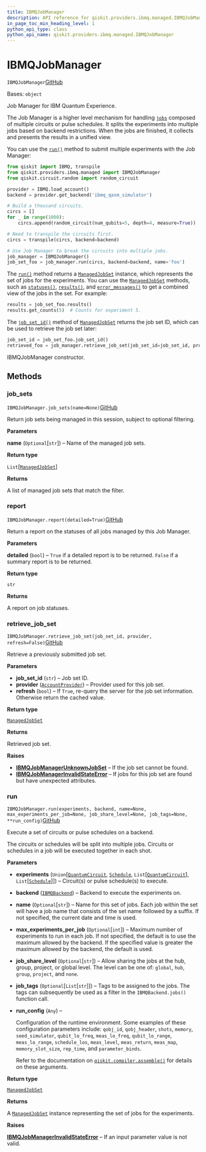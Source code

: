 ```yaml
---
title: IBMQJobManager
description: API reference for qiskit.providers.ibmq.managed.IBMQJobManager
in_page_toc_min_heading_level: 1
python_api_type: class
python_api_name: qiskit.providers.ibmq.managed.IBMQJobManager
---
```


# IBMQJobManager

<span id="qiskit.providers.ibmq.managed.IBMQJobManager" />

`IBMQJobManager`[GitHub](https://github.com/qiskit/qiskit-ibmq-provider/tree/stable/0.19/qiskit/providers/ibmq/managed/ibmqjobmanager.py "view source code")

Bases: `object`

Job Manager for IBM Quantum Experience.

The Job Manager is a higher level mechanism for handling [`jobs`](qiskit.providers.ibmq.job.IBMQJob "qiskit.providers.ibmq.job.IBMQJob") composed of multiple circuits or pulse schedules. It splits the experiments into multiple jobs based on backend restrictions. When the jobs are finished, it collects and presents the results in a unified view.

You can use the [`run()`](qiskit.providers.ibmq.managed.IBMQJobManager#run "qiskit.providers.ibmq.managed.IBMQJobManager.run") method to submit multiple experiments with the Job Manager:

```python
from qiskit import IBMQ, transpile
from qiskit.providers.ibmq.managed import IBMQJobManager
from qiskit.circuit.random import random_circuit

provider = IBMQ.load_account()
backend = provider.get_backend('ibmq_qasm_simulator')

# Build a thousand circuits.
circs = []
for _ in range(1000):
    circs.append(random_circuit(num_qubits=5, depth=4, measure=True))

# Need to transpile the circuits first.
circs = transpile(circs, backend=backend)

# Use Job Manager to break the circuits into multiple jobs.
job_manager = IBMQJobManager()
job_set_foo = job_manager.run(circs, backend=backend, name='foo')
```

The [`run()`](qiskit.providers.ibmq.managed.IBMQJobManager#run "qiskit.providers.ibmq.managed.IBMQJobManager.run") method returns a [`ManagedJobSet`](qiskit.providers.ibmq.managed.ManagedJobSet "qiskit.providers.ibmq.managed.ManagedJobSet") instance, which represents the set of jobs for the experiments. You can use the [`ManagedJobSet`](qiskit.providers.ibmq.managed.ManagedJobSet "qiskit.providers.ibmq.managed.ManagedJobSet") methods, such as [`statuses()`](qiskit.providers.ibmq.managed.ManagedJobSet#statuses "qiskit.providers.ibmq.managed.ManagedJobSet.statuses"), [`results()`](qiskit.providers.ibmq.managed.ManagedJobSet#results "qiskit.providers.ibmq.managed.ManagedJobSet.results"), and [`error_messages()`](qiskit.providers.ibmq.managed.ManagedJobSet#error_messages "qiskit.providers.ibmq.managed.ManagedJobSet.error_messages") to get a combined view of the jobs in the set. For example:

```python
results = job_set_foo.results()
results.get_counts(5)  # Counts for experiment 5.
```

The [`job_set_id()`](qiskit.providers.ibmq.managed.ManagedJobSet#job_set_id "qiskit.providers.ibmq.managed.ManagedJobSet.job_set_id") method of [`ManagedJobSet`](qiskit.providers.ibmq.managed.ManagedJobSet "qiskit.providers.ibmq.managed.ManagedJobSet") returns the job set ID, which can be used to retrieve the job set later:

```python
job_set_id = job_set_foo.job_set_id()
retrieved_foo = job_manager.retrieve_job_set(job_set_id=job_set_id, provider=provider)
```

IBMQJobManager constructor.

## Methods

### job\_sets

<span id="qiskit.providers.ibmq.managed.IBMQJobManager.job_sets" />

`IBMQJobManager.job_sets(name=None)`[GitHub](https://github.com/qiskit/qiskit-ibmq-provider/tree/stable/0.19/qiskit/providers/ibmq/managed/ibmqjobmanager.py "view source code")

Return job sets being managed in this session, subject to optional filtering.

**Parameters**

**name** (`Optional`\[`str`]) – Name of the managed job sets.

**Return type**

`List`\[[`ManagedJobSet`](qiskit.providers.ibmq.managed.ManagedJobSet "qiskit.providers.ibmq.managed.managedjobset.ManagedJobSet")]

**Returns**

A list of managed job sets that match the filter.

### report

<span id="qiskit.providers.ibmq.managed.IBMQJobManager.report" />

`IBMQJobManager.report(detailed=True)`[GitHub](https://github.com/qiskit/qiskit-ibmq-provider/tree/stable/0.19/qiskit/providers/ibmq/managed/ibmqjobmanager.py "view source code")

Return a report on the statuses of all jobs managed by this Job Manager.

**Parameters**

**detailed** (`bool`) – `True` if a detailed report is to be returned. `False` if a summary report is to be returned.

**Return type**

`str`

**Returns**

A report on job statuses.

### retrieve\_job\_set

<span id="qiskit.providers.ibmq.managed.IBMQJobManager.retrieve_job_set" />

`IBMQJobManager.retrieve_job_set(job_set_id, provider, refresh=False)`[GitHub](https://github.com/qiskit/qiskit-ibmq-provider/tree/stable/0.19/qiskit/providers/ibmq/managed/ibmqjobmanager.py "view source code")

Retrieve a previously submitted job set.

**Parameters**

*   **job\_set\_id** (`str`) – Job set ID.
*   **provider** ([`AccountProvider`](qiskit.providers.ibmq.AccountProvider "qiskit.providers.ibmq.accountprovider.AccountProvider")) – Provider used for this job set.
*   **refresh** (`bool`) – If `True`, re-query the server for the job set information. Otherwise return the cached value.

**Return type**

[`ManagedJobSet`](qiskit.providers.ibmq.managed.ManagedJobSet "qiskit.providers.ibmq.managed.managedjobset.ManagedJobSet")

**Returns**

Retrieved job set.

**Raises**

*   [**IBMQJobManagerUnknownJobSet**](qiskit.providers.ibmq.managed.IBMQJobManagerUnknownJobSet "qiskit.providers.ibmq.managed.IBMQJobManagerUnknownJobSet") – If the job set cannot be found.
*   [**IBMQJobManagerInvalidStateError**](qiskit.providers.ibmq.managed.IBMQJobManagerInvalidStateError "qiskit.providers.ibmq.managed.IBMQJobManagerInvalidStateError") – If jobs for this job set are found but have unexpected attributes.

### run

<span id="qiskit.providers.ibmq.managed.IBMQJobManager.run" />

`IBMQJobManager.run(experiments, backend, name=None, max_experiments_per_job=None, job_share_level=None, job_tags=None, **run_config)`[GitHub](https://github.com/qiskit/qiskit-ibmq-provider/tree/stable/0.19/qiskit/providers/ibmq/managed/ibmqjobmanager.py "view source code")

Execute a set of circuits or pulse schedules on a backend.

The circuits or schedules will be split into multiple jobs. Circuits or schedules in a job will be executed together in each shot.

**Parameters**

*   **experiments** (`Union`\[[`QuantumCircuit`](qiskit.circuit.QuantumCircuit "qiskit.circuit.quantumcircuit.QuantumCircuit"), [`Schedule`](qiskit.pulse.Schedule "qiskit.pulse.schedule.Schedule"), `List`\[[`QuantumCircuit`](qiskit.circuit.QuantumCircuit "qiskit.circuit.quantumcircuit.QuantumCircuit")], `List`\[[`Schedule`](qiskit.pulse.Schedule "qiskit.pulse.schedule.Schedule")]]) – Circuit(s) or pulse schedule(s) to execute.

*   **backend** ([`IBMQBackend`](qiskit.providers.ibmq.IBMQBackend "qiskit.providers.ibmq.ibmqbackend.IBMQBackend")) – Backend to execute the experiments on.

*   **name** (`Optional`\[`str`]) – Name for this set of jobs. Each job within the set will have a job name that consists of the set name followed by a suffix. If not specified, the current date and time is used.

*   **max\_experiments\_per\_job** (`Optional`\[`int`]) – Maximum number of experiments to run in each job. If not specified, the default is to use the maximum allowed by the backend. If the specified value is greater the maximum allowed by the backend, the default is used.

*   **job\_share\_level** (`Optional`\[`str`]) – Allow sharing the jobs at the hub, group, project, or global level. The level can be one of: `global`, `hub`, `group`, `project`, and `none`.

*   **job\_tags** (`Optional`\[`List`\[`str`]]) – Tags to be assigned to the jobs. The tags can subsequently be used as a filter in the `IBMQBackend.jobs()` function call.

*   **run\_config** (`Any`) –

    Configuration of the runtime environment. Some examples of these configuration parameters include: `qobj_id`, `qobj_header`, `shots`, `memory`, `seed_simulator`, `qubit_lo_freq`, `meas_lo_freq`, `qubit_lo_range`, `meas_lo_range`, `schedule_los`, `meas_level`, `meas_return`, `meas_map`, `memory_slot_size`, `rep_time`, and `parameter_binds`.

    Refer to the documentation on [`qiskit.compiler.assemble()`](qiskit.compiler.assemble "qiskit.compiler.assemble") for details on these arguments.

**Return type**

[`ManagedJobSet`](qiskit.providers.ibmq.managed.ManagedJobSet "qiskit.providers.ibmq.managed.managedjobset.ManagedJobSet")

**Returns**

A [`ManagedJobSet`](qiskit.providers.ibmq.managed.ManagedJobSet "qiskit.providers.ibmq.managed.ManagedJobSet") instance representing the set of jobs for the experiments.

**Raises**

[**IBMQJobManagerInvalidStateError**](qiskit.providers.ibmq.managed.IBMQJobManagerInvalidStateError "qiskit.providers.ibmq.managed.IBMQJobManagerInvalidStateError") – If an input parameter value is not valid.

